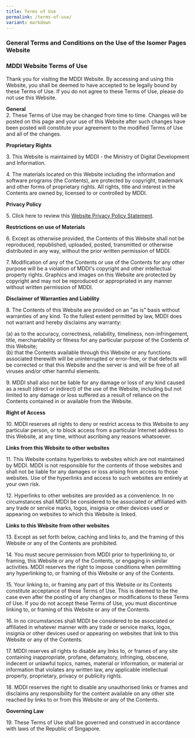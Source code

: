 ```yaml
---
title: Terms of Use
permalink: /terms-of-use/
variant: markdown
---
```

### **General Terms and Conditions on the Use of the Isomer Pages Website**

### **MDDI Website Terms of Use**

Thank you for visiting the MDDI Website. By accessing and using this Website, you shall be deemed to have accepted to be legally bound by these Terms of Use. If you do not agree to these Terms of Use, please do not use this Website.   
  
**General**  
2\. These Terms of Use may be changed from time to time. Changes will be posted on this page and your use of this Website after such changes have been posted will constitute your agreement to the modified Terms of Use and all of the changes.   
  
**Proprietary Rights**   
  
3\. This Website is maintained by MDDI - the Ministry of Digital Development and Information.   
  
4\. The materials located on this Website including the information and software programs (the Contents), are protected by copyright, trademark and other forms of proprietary rights. All rights, title and interest in the Contents are owned by, licensed to or controlled by MDDI.   
  
**Privacy Policy**   
  
5\. Click here to review this [Website Privacy Policy Statement](/privacy/).   
  
**Restrictions on use of Materials**   
  
6\. Except as otherwise provided, the Contents of this Website shall not be reproduced, republished, uploaded, posted, transmitted or otherwise distributed in any way, without the prior written permission of MDDI.   
  
7\. Modification of any of the Contents or use of the Contents for any other purpose will be a violation of MDDI's copyright and other intellectual property rights. Graphics and images on this Website are protected by copyright and may not be reproduced or appropriated in any manner without written permission of MDDI.   
  
**Disclaimer of Warranties and Liability**   
  
8\. The Contents of this Website are provided on an "as is" basis without warranties of any kind. To the fullest extent permitted by law, MDDI does not warrant and hereby disclaims any warranty:   
  
(a) as to the accuracy, correctness, reliability, timeliness, non-infringement, title, merchantability or fitness for any particular purpose of the Contents of this Website;   
(b) that the Contents available through this Website or any functions associated therewith will be uninterrupted or error-free, or that defects will be corrected or that this Website and the server is and will be free of all viruses and/or other harmful elements.   
  
9\. MDDI shall also not be liable for any damage or loss of any kind caused as a result (direct or indirect) of the use of the Website, including but not limited to any damage or loss suffered as a result of reliance on the Contents contained in or available from the Website.   
  
**Right of Access**   
  
10\. MDDI reserves all rights to deny or restrict access to this Website to any particular person, or to block access from a particular Internet address to this Website, at any time, without ascribing any reasons whatsoever.   
  
**Links from this Website to other websites**   
  
11\. This Website contains hyperlinks to websites which are not maintained by MDDI. MDDI is not responsible for the contents of those websites and shall not be liable for any damages or loss arising from access to those websites. Use of the hyperlinks and access to such websites are entirely at your own risk.   
  
12\. Hyperlinks to other websites are provided as a convenience. In no circumstances shall MDDI be considered to be associated or affiliated with any trade or service marks, logos, insignia or other devices used or appearing on websites to which this Website is linked.   
  
**Links to this Website from other websites**   
  
13\. Except as set forth below, caching and links to, and the framing of this Website or any of the Contents are prohibited.   
  
14\. You must secure permission from MDDI prior to hyperlinking to, or framing, this Website or any of the Contents, or engaging in similar activities. MDDI reserves the right to impose conditions when permitting any hyperlinking to, or framing of this Website or any of the Contents.   
  
15\. Your linking to, or framing any part of this Website or its Contents constitute acceptance of these Terms of Use. This is deemed to be the case even after the posting of any changes or modifications to these Terms of Use. If you do not accept these Terms of Use, you must discontinue linking to, or framing of this Website or any of the Contents.   
  
16\. In no circumstances shall MDDI be considered to be associated or affiliated in whatever manner with any trade or service marks, logos, insignia or other devices used or appearing on websites that link to this Website or any of the Contents.   
  
17\. MDDI reserves all rights to disable any links to, or frames of any site containing inappropriate, profane, defamatory, infringing, obscene, indecent or unlawful topics, names, material or information, or material or information that violates any written law, any applicable intellectual property, proprietary, privacy or publicity rights.   
  
18\. MDDI reserves the right to disable any unauthorised links or frames and disclaims any responsibility for the content available on any other site reached by links to or from this Website or any of the Contents.   
  
**Governing Law**   
  
19\. These Terms of Use shall be governed and construed in accordance with laws of the Republic of Singapore.